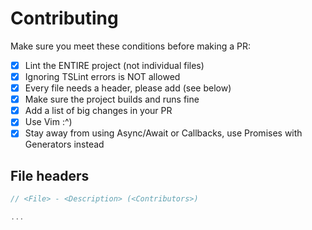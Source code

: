 # Contributing

Make sure you meet these conditions before making a PR:

- [x] Lint the ENTIRE project (not individual files)
- [x] Ignoring TSLint errors is NOT allowed
- [x] Every file needs a header, please add (see below)
- [x] Make sure the project builds and runs fine
- [x] Add a list of big changes in your PR
- [x] Use Vim :^)
- [x] Stay away from using Async/Await or Callbacks, use Promises with Generators instead

## File headers

```typescript
// <File> - <Description> (<Contributors>)

...
```